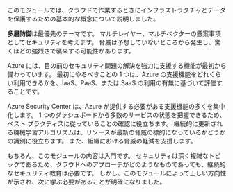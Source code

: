 このモジュールでは、クラウドで作業するときにインフラストラクチャとデータを保護するための基本的な概念について説明しました。

**多層防御**は最優先のテーマです。 マルチレイヤー、マルチベクターの懸案事項としてセキュリティを考えます。 脅威は予想していないところから発生し、驚くほどの強烈さで襲来する可能性があります。

Azure には、目の前のセキュリティ問題の解決を強力に支援する機能が最初から備わっています。 最初にやるべきことの 1 つは、Azure の支援機能をどれくらい利用できるかを、IaaS、PaaS、または SaaS の利用の有無に基づいて評価することです。

Azure Security Center は、Azure が提供する必要がある支援機能の多くを集中化します。 1 つのダッシュボードから多数のサービスの状態を把握できるため、ベスト プラクティスに従っていることの確認に役立ちます。 継続的に更新される機械学習アルゴリズムは、リソースが最新の脅威の標的になっているかどうかの識別に役立ちます。 また、組織における脅威の軽減を支援します。

もちろん、このモジュールの内容は入門です。 セキュリティは深く複雑なトピックであるため、クラウドへのアプローチがどのようなものであっても、継続的なセキュリティ教育は必要です。 しかし、このモジュールによって正しい方向性が示され、次に学ぶ必要があることが明確になりました。